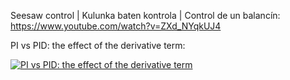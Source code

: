 Seesaw control | Kulunka baten kontrola | Control de un balancín:  https://www.youtube.com/watch?v=ZXd_NYqkUJ4

PI vs PID: the effect of the derivative term: 

[![PI vs PID: the effect of the derivative term](https://img.youtube.com/vi/IUkqEngnlOQ/0.jpg)](https://www.youtube.com/watch?v=IUkqEngnlOQ)
